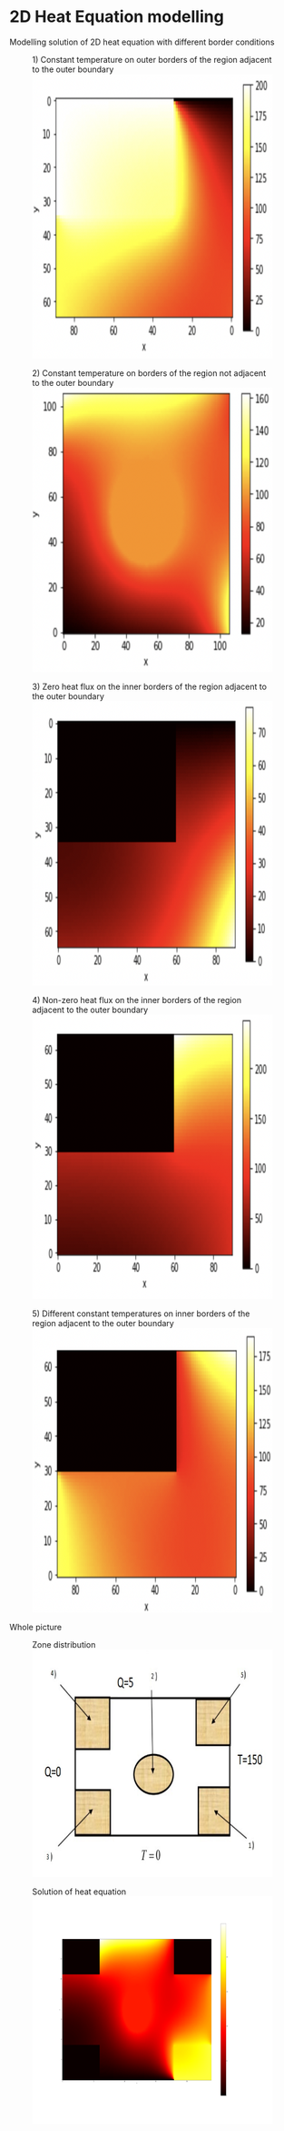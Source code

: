 # 2D Heat Equation modelling
Modelling solution of 2D heat equation with different border conditions


<figure>
  <figtitle>1) Constant temperature on outer borders of the region adjacent to the outer boundary</figtitle>
  <img src="./Solutions/solution_zone_1.png" width="700" height="500">
</figure>

<figure>
  <figtitle>2) Constant temperature on borders of the region not adjacent to the outer boundary</figtitle>
  <img src="./Solutions/solution_zone_2.png" width="700" height="500">
</figure>

<figure>
  <figtitle>3) Zero heat flux on the inner borders of the region adjacent to the outer boundary</figtitle>
  <img src="./Solutions/solution_zone_3.png" width="700" height="500">
</figure>

<figure>
  <figtitle>4) Non-zero heat flux on the inner borders of the region adjacent to the outer boundary</figtitle>
  <img src="./Solutions/solution_zone_4.png" width="700" height="500">
</figure>

<figure>
  <figtitle>5) Different constant temperatures on inner borders of the region adjacent to the outer boundary</figtitle>
  <img src="./Solutions/solution_zone_5.png" width="700" height="500">
</figure>



Whole picture

<figure>
  <figtitle>Zone distribution</figtitle>
  <img src="./Zone_distibution.jpg" width="700" height="400">
</figure>


<figure>
  <figtitle>Solution of heat equation</figtitle>
  <img src="./temp.png" width="700" height="400">
</figure>
